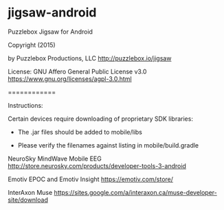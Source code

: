 jigsaw-android
============


Puzzlebox Jigsaw for Android


Copyright (2015)

by Puzzlebox Productions, LLC
http://puzzlebox.io/jigsaw


License: GNU Affero General Public License v3.0
https://www.gnu.org/licenses/agpl-3.0.html

============

Instructions:

Certain devices require downloading of proprietary SDK libraries:

- The .jar files should be added to mobile/libs

- Please verify the filenames against listing in mobile/build.gradle


NeuroSky MindWave Mobile EEG
http://store.neurosky.com/products/developer-tools-3-android

Emotiv EPOC and Emotiv Insight
https://emotiv.com/store/

InterAxon Muse
https://sites.google.com/a/interaxon.ca/muse-developer-site/download

